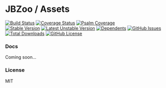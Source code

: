 # JBZoo / Assets

[![Build Status](https://travis-ci.org/JBZoo/Assets.svg?branch=master)](https://travis-ci.org/JBZoo/Assets)    [![Coverage Status](https://coveralls.io/repos/JBZoo/Assets/badge.svg)](https://coveralls.io/github/JBZoo/Assets?branch=master)    [![Psalm Coverage](https://shepherd.dev/github/JBZoo/Assets/coverage.svg)](https://shepherd.dev/github/JBZoo/Assets)    
[![Stable Version](https://poser.pugx.org/jbzoo/assets/version)](https://packagist.org/packages/jbzoo/assets)    [![Latest Unstable Version](https://poser.pugx.org/jbzoo/assets/v/unstable)](https://packagist.org/packages/jbzoo/assets)    [![Dependents](https://poser.pugx.org/jbzoo/assets/dependents)](https://packagist.org/packages/jbzoo/assets/dependents?order_by=downloads)    [![GitHub Issues](https://img.shields.io/github/issues/jbzoo/assets)](https://github.com/JBZoo/Assets/issues)    [![Total Downloads](https://poser.pugx.org/jbzoo/assets/downloads)](https://packagist.org/packages/jbzoo/assets/stats)    [![GitHub License](https://img.shields.io/github/license/jbzoo/assets)](https://github.com/JBZoo/Assets/blob/master/LICENSE)



### Docs
Coming soon...

### License

MIT
